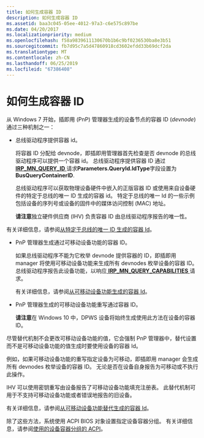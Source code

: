 ```yaml
---
title: 如何生成容器 ID
description: 如何生成容器 ID
ms.assetid: baa3c045-05ee-4012-97a3-c6e575c897be
ms.date: 04/20/2017
ms.localizationpriority: medium
ms.openlocfilehash: f58a9839611130670b1b6c9bf0236530ba8e3b51
ms.sourcegitcommit: fb7d95c7a5d47860918cd3602efdd33b69dcf2da
ms.translationtype: MT
ms.contentlocale: zh-CN
ms.lasthandoff: 06/25/2019
ms.locfileid: "67386408"
---
```

# <a name="how-container-ids-are-generated"></a>如何生成容器 ID


从 Windows 7 开始，插即用 (PnP) 管理器生成的设备节点的容器 ID (*devnode*) 通过三种机制之一：

-   总线驱动程序提供容器 id。

    将容器 ID 分配给 devnode，即插即用管理器首先检查是否 devnode 的总线驱动程序可以提供一个容器 id。 总线驱动程序提供容器 ID 通过[ **IRP_MN_QUERY_ID** ](https://docs.microsoft.com/windows-hardware/drivers/kernel/irp-mn-query-id)请求**Parameters.QueryId.IdType**字段设置为**BusQueryContainerID**.

    总线驱动程序可以获取物理设备硬件中嵌入的正版容器 ID 或使用来自设备硬件的特定于总线的唯一 ID 生成的容器 id。 特定于总线的唯一 Id 的一些示例包括设备的序列号或设备的固件中的媒体访问控制 (MAC) 地址。

    **请注意**独立硬件供应商 (IHV) 负责容器 ID 由总线驱动程序报告的唯一性。




有关详细信息，请参阅[从特定于总线的唯一 ID 生成的容器 Id](container-ids-generated-from-a-bus-specific-unique-id.md)。


-   PnP 管理器生成通过可移动设备功能的容器 ID。

    如果总线驱动程序不能为它枚举 devnode 提供容器的 ID，即插即用 manager 将使用可移动设备功能来生成所有 devnodes 枚举设备的容器 ID。 总线驱动程序报告此设备功能，以响应[ **IRP_MN_QUERY_CAPABILITIES** ](https://docs.microsoft.com/windows-hardware/drivers/kernel/irp-mn-query-capabilities)请求。

    有关详细信息，请参阅[从可移动设备功能生成的容器 Id](container-ids-generated-from-the-removable-device-capability.md)。

-   PnP 管理器生成的可移动设备功能重写通过容器 ID。

    **请注意**在 Windows 10 中，DPWS 设备将始终生成使用此方法在设备的容器 ID。




尽管替代机制不会更改可移动设备功能的值，它会强制 PnP 管理器中，替代设置而不是可移动设备功能的值生成时要使用设备的容器 Id。

例如，如果可移动设备功能的重写指定设备为可移动，即插即用 manager 会生成所有 devnodes 枚举设备的容器 ID。 无论是否在设备自身报告为可移动或不执行此操作。

IHV 可以使用密钥重写由设备报告了可移动设备功能填充注册表。 此替代机制可用于不支持可移动设备功能或者错误地报告的旧设备。

有关详细信息，请参阅[从可移动设备功能替代生成的容器 Id](container-ids-generated-from-a-removable-device-capability-override.md)。


除了这些方法，系统使用 ACPI BIOS 对象设置指定设备容器分组。 有关详细信息，请参阅[使用的设备容器分组的 ACPI](using-acpi-for-device-container-grouping.md)。









